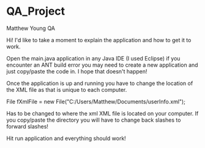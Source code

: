 # QA_Project
Matthew Young QA

Hi!  I'd like to take a moment to explain the application and how to get it to work.

Open the main.java application in any Java IDE (I used Eclipse) if you encounter an ANT build error you may need to create a new application and just copy/paste the code in.  I hope that doesn't happen!

Once the application is up and running you have to change the location of the XML file as that is unique to each computer.

File fXmlFile = new File("C:/Users/Matthew/Documents/userInfo.xml");

Has to be changed to where the xml XML file is located on your computer.  If you copy/paste the directory you will have to change back slashes to forward slashes!

Hit run application and everything should work!

